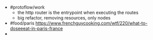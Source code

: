 - #protoflow/work
	- the http router is the entrypoint when executing the routes
	- big refactor, removing resources, only nodes
- #food/paris https://www.frenchguycooking.com/wtf/220/what-to-doseeeat-in-paris-france
-